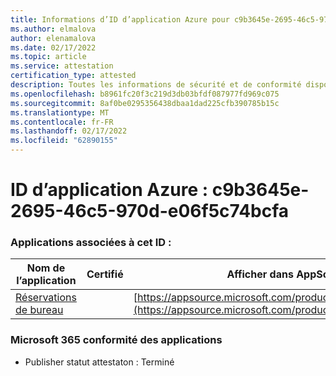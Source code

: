```yaml
---
title: Informations d’ID d’application Azure pour c9b3645e-2695-46c5-970d-e06f5c74bcfa
ms.author: elmalova
author: elenamalova
ms.date: 02/17/2022
ms.topic: article
ms.service: attestation
certification_type: attested
description: Toutes les informations de sécurité et de conformité disponibles pour c9b3645e-2695-46c5-970d-e06f5c74bcfa.
ms.openlocfilehash: b8961fc20f3c219d3db03bfdf087977fd969c075
ms.sourcegitcommit: 8af0be0295356438dbaa1dad225cfb390785b15c
ms.translationtype: MT
ms.contentlocale: fr-FR
ms.lasthandoff: 02/17/2022
ms.locfileid: "62890155"
---
```

# <a name="azure-app-id-c9b3645e-2695-46c5-970d-e06f5c74bcfa"></a>ID d’application Azure : c9b3645e-2695-46c5-970d-e06f5c74bcfa


### <a name="apps-associated-with-this-id"></a>Applications associées à cet ID :
| **Nom de l’application** | **Certifié** | **Afficher dans AppSource** |
|--------------|---------------|-----------------------|
| [Réservations de bureau](https://docs.microsoft.com/microsoft-365-app-certification/forward/WA200003532) |  | [https://appsource.microsoft.com/product/office/WA200003532](https://appsource.microsoft.com/product/office/WA200003532) |

### <a name="microsoft-365-app-compliance-status"></a>Microsoft 365 conformité des applications
- Publisher statut attestaton : Terminé
